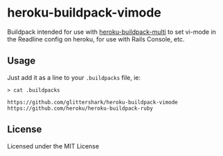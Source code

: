 heroku-buildpack-vimode
=======================
Buildpack intended for use with [heroku-buildpack-multi][bm] to set vi-mode in
the Readline config on heroku, for use with Rails Console, etc.

[bm]: https://github.com/ddollar/heroku-buildpack-multi

## Usage

Just add it as a line to your `.buildpacks` file, ie:

```
> cat .buildpacks

https://github.com/glittershark/heroku-buildpack-vimode
https://github.com/heroku/heroku-buildpack-ruby
```

## License

Licensed under the MIT License
